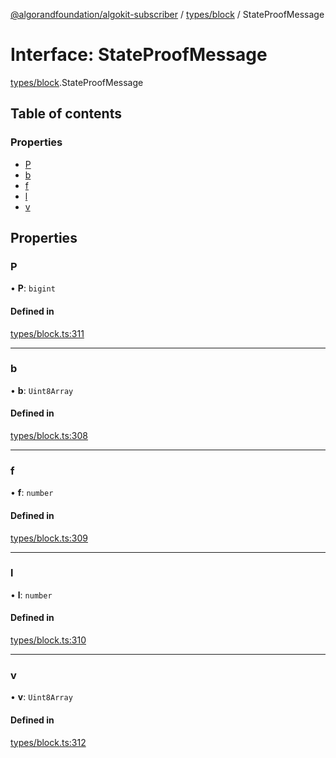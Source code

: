 [@algorandfoundation/algokit-subscriber](../README.md) / [types/block](../modules/types_block.md) / StateProofMessage

# Interface: StateProofMessage

[types/block](../modules/types_block.md).StateProofMessage

## Table of contents

### Properties

- [P](types_block.StateProofMessage.md#p)
- [b](types_block.StateProofMessage.md#b)
- [f](types_block.StateProofMessage.md#f)
- [l](types_block.StateProofMessage.md#l)
- [v](types_block.StateProofMessage.md#v)

## Properties

### P

• **P**: `bigint`

#### Defined in

[types/block.ts:311](https://github.com/algorandfoundation/algokit-subscriber-ts/blob/main/src/types/block.ts#L311)

___

### b

• **b**: `Uint8Array`

#### Defined in

[types/block.ts:308](https://github.com/algorandfoundation/algokit-subscriber-ts/blob/main/src/types/block.ts#L308)

___

### f

• **f**: `number`

#### Defined in

[types/block.ts:309](https://github.com/algorandfoundation/algokit-subscriber-ts/blob/main/src/types/block.ts#L309)

___

### l

• **l**: `number`

#### Defined in

[types/block.ts:310](https://github.com/algorandfoundation/algokit-subscriber-ts/blob/main/src/types/block.ts#L310)

___

### v

• **v**: `Uint8Array`

#### Defined in

[types/block.ts:312](https://github.com/algorandfoundation/algokit-subscriber-ts/blob/main/src/types/block.ts#L312)
